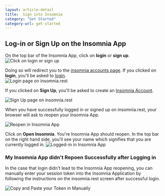 ```yaml
---
layout: article-detail
title:  Sign into Insomnia
category: "Get Started"
category-url: get-started
---
```



## Log-in or Sign Up on the Insomnia App
On the top bar of the Insomnia App, click on **login** or **sign up**.  
![Click on login or sign up](/assets/images/login-signup.png)

Doing so will redirect you to the [insomnia accounts page](https://app.insomnia.rest/).  If you clicked on **login**, you'll be asked to [login](https://app.insomnia.rest/app/login/).  
![Login page on insomnia.rest](/assets/images/insomnia-rest-login.png)

If you clicked on **Sign Up**, you'll be asked to create an [Insomnia Account](https://app.insomnia.rest/app/signup/).

![Sign Up page on insomnia.rest](/assets/images/insomnia-rest-signup.png)

When you have successfully logged in or signed up on insomnia.rest, your browser will ask to reopen your Insomnia App. 

![Reopen in Insomnia App](/assets/images/login-redirection.png)

Click on **Open Insomnia**.  You're Insomnia App should reopen.  In the top bar on the right hand side, you'll see your name which signifies that you are currently logged in.
![Logged-in in Insomnia App](/assets/images/logged-in-title-bar.png)


### My Insomnia App didn't Repoen Successfully after Logging in
In the case that login didn't lead to the Insomnia App reopening, you can manually enter your session token into the Insomnia Application by following the instructions on the insomnia.rest screen after successful login.  

![Copy and Paste your Token in Manually](/assets/images/copy-paste-token-login.png)

